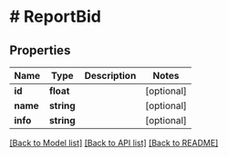 # # ReportBid

## Properties

Name | Type | Description | Notes
------------ | ------------- | ------------- | -------------
**id** | **float** |  | [optional] 
**name** | **string** |  | [optional] 
**info** | **string** |  | [optional] 

[[Back to Model list]](../../README.md#documentation-for-models) [[Back to API list]](../../README.md#documentation-for-api-endpoints) [[Back to README]](../../README.md)


